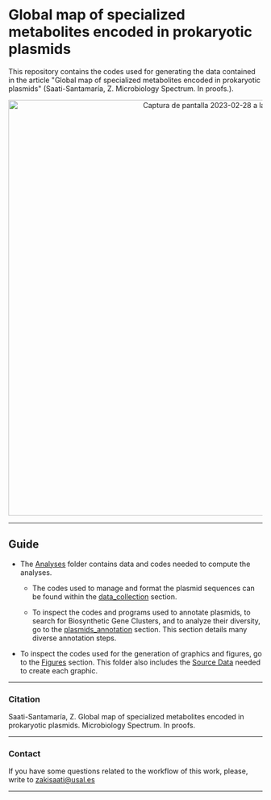 # Global map of specialized metabolites encoded in prokaryotic plasmids

This repository contains the codes used for generating the data contained in the article "Global map of specialized metabolites encoded in prokaryotic plasmids" (Saati-Santamaría, Z. Microbiology Spectrum. In proofs.).

<p align="center">
 <img width="825" alt="Captura de pantalla 2023-02-28 a las 14 25 01" src="https://user-images.githubusercontent.com/50806485/221867215-69b0baf4-d897-47f3-888f-7afb1354efcb.png">

 ---
## Guide
- The [Analyses](./analyses/) folder contains data and codes needed to compute the analyses.
  
  - The codes used to manage and format the plasmid sequences can be found within the [data_collection](./analyses/data_collection.md) section.
 
  - To inspect the codes and programs used to annotate plasmids, to search for Biosynthetic Gene Clusters, and to analyze their diversity, go to the [plasmids_annotation](./analyses/plasmids_annotation.md) section. This section details many diverse annotation steps.

- To inspect the codes used for the generation of graphics and figures, go to the [Figures](./Figures/figures.md) section. This folder also includes the [Source Data](./Figures/Source_data) needed to create each graphic.

---

### Citation
Saati-Santamaría, Z.  Global map of specialized metabolites encoded in prokaryotic plasmids. Microbiology Spectrum. In proofs.

 ---

### Contact

If you have some questions related to the workflow of this work, please, write to zakisaati@usal.es
  
----
